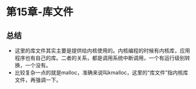 
# 第15章-库文件

## 总结

* 这里的库文件其实主要是提供给内核使用的。内核编程的时候有内核库，应用程序也有自己的库。二者的关系，都是调用系统中断调用，一个有运行级别转换，一个没有。
* 比较复杂一点的就是malloc，准确来说叫kmalloc，这里的“库文件”指内核库文件，再强调一下。
